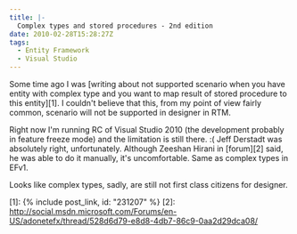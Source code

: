 ```yaml
---
title: |-
  Complex types and stored procedures - 2nd edition
date: 2010-02-28T15:28:27Z
tags:
  - Entity Framework
  - Visual Studio
---
```

Some time ago I was [writing about not supported scenario when you have entity with complex type and you want to map result of stored procedure to this entity][1]. I couldn't believe that this, from my point of view fairly common, scenario will not be supported in designer in RTM.

Right now I'm running RC of Visual Studio 2010 (the development probably in feature freeze mode) and the limitation is still there. :( Jeff Derstadt was absolutely right, unfortunately. Although Zeeshan Hirani in [forum][2] said, he was able to do it manually, it's uncomfortable. Same as complex types in EFv1.

Looks like complex types, sadly, are still not first class citizens for designer.

[1]: {% include post_link, id: "231207" %}
[2]: http://social.msdn.microsoft.com/Forums/en-US/adonetefx/thread/528d6d79-e8d8-4db7-86c9-0aa2d29dca08/